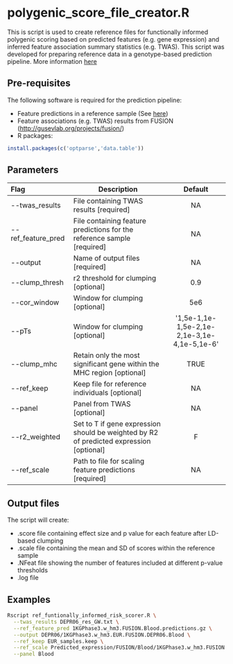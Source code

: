 # polygenic_score_file_creator.R

This is script is used to create reference files for functionally informed polygenic scoring based on predicted features (e.g. gene expression) and inferred feature association summary statistics (e.g. TWAS). This script was developed for preparing reference data in a genotype-based prediction pipeline. More information [here](https://opain.github.io/GenoPred/Pipeline_prep.html)

## Pre-requisites
The following software is required for the prediction pipeline:

* Feature predictions in a reference sample (See [here](https://github.com/opain/GenoPred/tree/master/Scripts/FUSION_ref_scorer))
* Feature associations (e.g. TWAS) results from FUSION (http://gusevlab.org/projects/fusion/)
* R packages:
```R
install.packages(c('optparse','data.table'))
```
## Parameters
| Flag     | Description                                                  | Default |
| :------- | ------------------------------------------------------------ | :-----: |
| --twas_results | File containing TWAS results [required] | NA |
| --ref_feature_pred | File containing feature predictions for the reference sample [required] | NA |
| --output | Name of output files [required] | NA |
| --clump_thresh | r2 threshold for clumping [optional] | 0.9 |
| --cor_window | Window for clumping [optional] | 5e6 |
| --pTs | Window for clumping [optional] | '1,5e-1,1e-1,5e-2,1e-2,1e-3,1e-4,1e-5,1e-6' |
| --clump_mhc | Retain only the most significant gene within the MHC region [optional] | TRUE |
| --ref_keep | Keep file for reference individuals [optional] | NA |
| --panel | Panel from TWAS [optional] | NA |
| --r2_weighted | Set to T if gene expression should be weighted by R2 of predicted expression [optional] | F |
| --ref_scale | Path to file for scaling feature predictions [required] | NA |

## Output files

The script will create:
* .score file containing effect size and p value for each feature after LD-based clumping
* .scale file containing the mean and SD of scores within the reference sample
* .NFeat file showing the number of features included at different p-value thresholds
* .log file

## Examples
```sh
Rscript ref_funtionally_informed_risk_scorer.R \
  --twas_results DEPR06_res_GW.txt \
  --ref_feature_pred 1KGPhase3.w_hm3.FUSION.Blood.predictions.gz \
  --output DEPR06/1KGPhase3.w_hm3.EUR.FUSION.DEPR06.Blood \
  --ref_keep EUR_samples.keep \
  --ref_scale Predicted_expression/FUSION/Blood/1KGPhase3.w_hm3.FUSION.Blood.EUR.scale \
  --panel Blood
```
